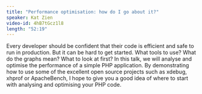 ```yaml
---
title: "Performance optimisation: how do I go about it?"
speaker: Kat Zien
video-id: 4hB7tGcz1l8
length: "52:19"
---
```

Every developer should be confident that their code is efficient and safe to run in production. But it can be hard to get started. What tools to use? What do the graphs mean? What to look at first? In this talk, we will analyse and optimise the performance of a simple PHP application. By demonstrating how to use some of the excellent open source projects such as xdebug, xhprof or ApacheBench, I hope to give you a good idea of where to start with analysing and optimising your PHP code.